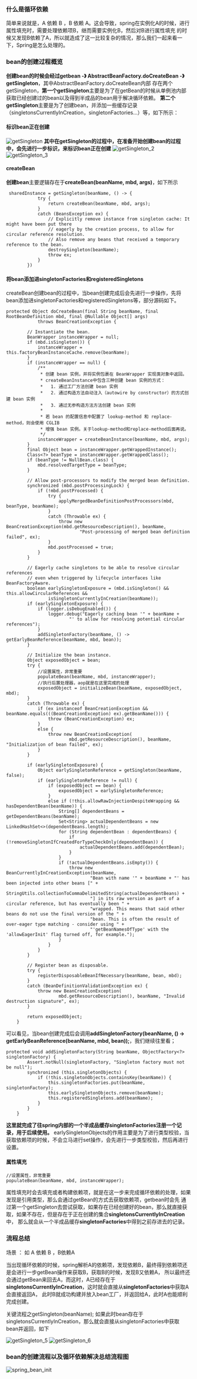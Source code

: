 ### 什么是循环依赖
简单来说就是，A 依赖 B  ，B 依赖 A。这会导致，spring在实例化A的时候，进行属性填充时，需要处理依赖项B，继而需要实例化B，然后对B进行属性填充
的时候又发现B依赖了A，所以就造成了这一比较复杂的情况，那么我们一起来看一下，Spring是怎么处理的。

### bean的创建过程概览
**创建bean的时候会经过getbean -》 AbstractBeanFactory.doCreateBean -》getSingleton**，其中AbstractBeanFactory.doCreateBean内部
存在两个getSingleton，**第一个getSingleton**主要是为了在getBean的时候从单例池内部获取已经创建过的bean以及得到半成品的bean用于解决循环依赖。
**第二个getSingleton**主要是为了创建bean，并添加一些缓存记录（singletonsCurrentlyInCreation，singletonFactories...）等，如下所示：
#### 标识bean正在创建
![getSingleton](../../images/getSingleton_1.png)
**其中在getSingleton的过程中，在准备开始创建bean的过程中，会先进行一步标识，来标识bean正在创建**
![getSingleton_2](../../images/getSingleton_2.png)
![getSingleton_3](../../images/getSingleton_3.png)

#### createBean
**创建bean**主要逻辑存在于**createBean(beanName, mbd, args)**，如下所示
```
 sharedInstance = getSingleton(beanName, () -> {
            try {
                return createBean(beanName, mbd, args);
            }
            catch (BeansException ex) {
                // Explicitly remove instance from singleton cache: It might have been put there
                // eagerly by the creation process, to allow for circular reference resolution.
                // Also remove any beans that received a temporary reference to the bean.
                destroySingleton(beanName);
                throw ex;
            }
        })
```

#### 将bean添加进singletonFactories和registeredSingletons
createBean创建bean的过程中，当bean创建完成后会先进行一步操作，先将bean添加进singletonFactories和registeredSingletons等，部分源码如下。
```
protected Object doCreateBean(final String beanName, final RootBeanDefinition mbd, final @Nullable Object[] args)
			throws BeanCreationException {

		// Instantiate the bean.
		BeanWrapper instanceWrapper = null;
		if (mbd.isSingleton()) {
			instanceWrapper = this.factoryBeanInstanceCache.remove(beanName);
		}
		if (instanceWrapper == null) {
			/**
			 * 创建 bean 实例，并将实例包裹在 BeanWrapper 实现类对象中返回。
			 * createBeanInstance中包含三种创建 bean 实例的方式：
			 *   1. 通过工厂方法创建 bean 实例
			 *   2. 通过构造方法自动注入（autowire by constructor）的方式创建 bean 实例
			 *   3. 通过无参构造方法方法创建 bean 实例
			 *
			 * 若 bean 的配置信息中配置了 lookup-method 和 replace-method，则会使用 CGLIB
			 * 增强 bean 实例。关于lookup-method和replace-method后面再说。
			 */
			instanceWrapper = createBeanInstance(beanName, mbd, args);
		}
		final Object bean = instanceWrapper.getWrappedInstance();
		Class<?> beanType = instanceWrapper.getWrappedClass();
		if (beanType != NullBean.class) {
			mbd.resolvedTargetType = beanType;
		}

		// Allow post-processors to modify the merged bean definition.
		synchronized (mbd.postProcessingLock) {
			if (!mbd.postProcessed) {
				try {
					applyMergedBeanDefinitionPostProcessors(mbd, beanType, beanName);
				}
				catch (Throwable ex) {
					throw new BeanCreationException(mbd.getResourceDescription(), beanName,
							"Post-processing of merged bean definition failed", ex);
				}
				mbd.postProcessed = true;
			}
		}

		// Eagerly cache singletons to be able to resolve circular references
		// even when triggered by lifecycle interfaces like BeanFactoryAware.
		boolean earlySingletonExposure = (mbd.isSingleton() && this.allowCircularReferences &&
				isSingletonCurrentlyInCreation(beanName));
		if (earlySingletonExposure) {
			if (logger.isDebugEnabled()) {
				logger.debug("Eagerly caching bean '" + beanName +
						"' to allow for resolving potential circular references");
			}
			addSingletonFactory(beanName, () -> getEarlyBeanReference(beanName, mbd, bean));
		}

		// Initialize the bean instance.
		Object exposedObject = bean;
		try {
			//设置属性，非常重要
			populateBean(beanName, mbd, instanceWrapper);
			//执行后置处理器，aop就是在这里完成的处理
			exposedObject = initializeBean(beanName, exposedObject, mbd);
		}
		catch (Throwable ex) {
			if (ex instanceof BeanCreationException && beanName.equals(((BeanCreationException) ex).getBeanName())) {
				throw (BeanCreationException) ex;
			}
			else {
				throw new BeanCreationException(
						mbd.getResourceDescription(), beanName, "Initialization of bean failed", ex);
			}
		}

		if (earlySingletonExposure) {
			Object earlySingletonReference = getSingleton(beanName, false);
			if (earlySingletonReference != null) {
				if (exposedObject == bean) {
					exposedObject = earlySingletonReference;
				}
				else if (!this.allowRawInjectionDespiteWrapping && hasDependentBean(beanName)) {
					String[] dependentBeans = getDependentBeans(beanName);
					Set<String> actualDependentBeans = new LinkedHashSet<>(dependentBeans.length);
					for (String dependentBean : dependentBeans) {
						if (!removeSingletonIfCreatedForTypeCheckOnly(dependentBean)) {
							actualDependentBeans.add(dependentBean);
						}
					}
					if (!actualDependentBeans.isEmpty()) {
						throw new BeanCurrentlyInCreationException(beanName,
								"Bean with name '" + beanName + "' has been injected into other beans [" +
								StringUtils.collectionToCommaDelimitedString(actualDependentBeans) +
								"] in its raw version as part of a circular reference, but has eventually been " +
								"wrapped. This means that said other beans do not use the final version of the " +
								"bean. This is often the result of over-eager type matching - consider using " +
								"'getBeanNamesOfType' with the 'allowEagerInit' flag turned off, for example.");
					}
				}
			}
		}

		// Register bean as disposable.
		try {
			registerDisposableBeanIfNecessary(beanName, bean, mbd);
		}
		catch (BeanDefinitionValidationException ex) {
			throw new BeanCreationException(
					mbd.getResourceDescription(), beanName, "Invalid destruction signature", ex);
		}

		return exposedObject;
	}
```
可以看见，当bean创建完成后会调用**addSingletonFactory(beanName, () -> getEarlyBeanReference(beanName, mbd, bean));**，我们继续往里看；
```
protected void addSingletonFactory(String beanName, ObjectFactory<?> singletonFactory) {
		Assert.notNull(singletonFactory, "Singleton factory must not be null");
		synchronized (this.singletonObjects) {
			if (!this.singletonObjects.containsKey(beanName)) {
				this.singletonFactories.put(beanName, singletonFactory);
				this.earlySingletonObjects.remove(beanName);
				this.registeredSingletons.add(beanName);
			}
		}
	}
```
**这里就完成了往spring内部的一个半成品缓存singletonFactories注册一个记录，用于后续使用。**
earlySingletonObjects的作用主要是为了进行类型校验，当获取依赖项的时候，不会立马进行set操作，会先进行一步类型校验，然后再进行设置。

#### 属性填充
```
//设置属性，非常重要
populateBean(beanName, mbd, instanceWrapper);
```
属性填充时会去填充或者构建依赖项，就是在这一步来完成循环依赖的处理，如果发现是引用类型，那么会通过getBean的方式去获取依赖项，getbean时会先
通过第一个getSingleton去尝试获取，如果存在已经创建好的bean，那么就直接获取，如果不存在，但是存在于正在创建的集合**singletonsCurrentlyInCreation**中，
那么就会从一个半成品缓存**singletonFactories**中得到之前存进去的记录。

### 流程总结
场景 ： 如 A 依赖 B  ，B依赖A

当出现循环依赖的时候，spring解析A的依赖项，发现依赖B，最终得到依赖项还是会进行一步getBean操作来获取B，获取B的时候，发现B又依赖A，
所以最终还会通过getBean来回去A，而这时，A已经存在于**singletonsCurrentlyInCreation**，这时就会直接从**singletonFactories**中获取A会直接返回A，
此时B就成功构建并放入bean工厂，并返回给A，此时A也能顺利完成创建。

关键流程之getSingleton(beanName); 如果此时bean存在于singletonsCurrentlyInCreation，那么就会直接从singletonFactories中获取bean并返回，如下

![getSingleton_5](../../images/getSingleton_5.png)
![getSingleton_6](../../images/getSingleton_6.png)

### bean的创建流程以及循环依赖解决总结流程图
![spring_bean_init](../../images/spring_bean_init.png)










